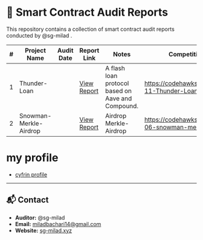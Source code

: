 # 🧾 Smart Contract Audit Reports

This repository contains a collection of smart contract audit reports conducted by @sg-milad .

| #   | Project Name           | Audit Date | Report Link                                                                     | Notes                                             | Competitive Audits                                           |
| --- | ---------------------- | ---------- | ------------------------------------------------------------------------------- | ------------------------------------------------- | ------------------------------------------------------------ |
| 1   | Thunder-Loan           |            | [View Report](./Reports/Thunder-Loan/audit.md)                                  | A flash loan protocol based on Aave and Compound. | https://codehawks.cyfrin.io/c/2023-11-Thunder-Loan           |
| 2   | Snowman-Merkle-Airdrop |            | [View Report](./Reports/Snowman-Merkle-Airdrop/milad-Snowman-Merkle-Airdrop.md) | Airdrop Merkle-Airdrop                            | https://codehawks.cyfrin.io/c/2025-06-snowman-merkle-airdrop |

# my profile

- [cyfrin profile](https://profiles.cyfrin.io/u/sg_milad)

---

## 📬 Contact

- **Auditor:** @sg-milad
- **Email:** miladbachari14@gmail.com
- **Website:** [sg-milad.xyz](https://sg-milad.xyz/)
